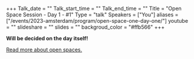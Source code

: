 +++
Talk_date = ""
Talk_start_time = ""
Talk_end_time = ""
Title = "Open Space Session - Day 1 - #1"
Type = "talk"
Speakers = ["You"]
aliases = ["/events/2023-amsterdam/program/open-space-one-day-one/"]
youtube = ""
slideshare = ""
slides = ""
backgroud_color = "#ffb566"
+++

<b>Will be decided on the day itself!</b>

<a href="https://www.devopsdays.org/open-space-format/">Read more about open spaces.</a>
